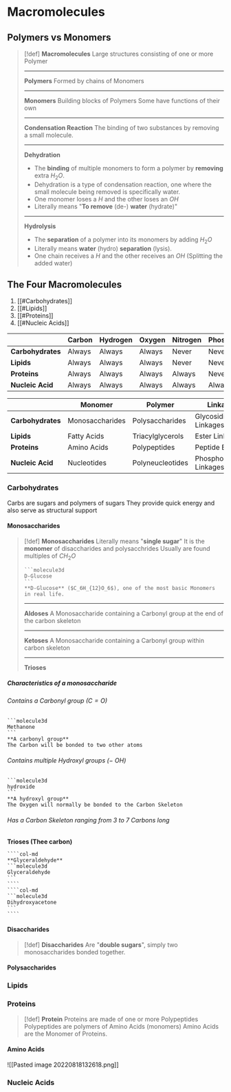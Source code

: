 # Macromolecules
## Polymers vs Monomers
> [!def]
> **Macromolecules**
> Large structures consisting of one or more Polymer
> ***
> 
> **Polymers**
> Formed by chains of Monomers
> ***
> 
> **Monomers**
> Building blocks of Polymers
> Some have functions of their own
> ***
> 
> **Condensation Reaction**
> The binding of two substances by removing a small molecule.
> ***
> 
> **Dehydration**
> - The **binding** of multiple monomers to form a polymer by **removing** extra $H_2O$.
> - Dehydration is a type of condensation reaction, one where the small molecule being removed is specifically water.
> - One monomer loses a $H$ and the other loses an $OH$
> - Literally means "**To remove** (de-) **water** (hydrate)"
>***
>
> **Hydrolysis**
> - The **separation** of a polymer into its monomers by adding $H_2O$
> - Literally means **water** (hydro) **separation** (lysis).
> - One chain receives a $H$ and the other receives an $OH$ (Splitting the added water)

## The Four Macromolecules
1. [[#Carbohydrates]]
2. [[#Lipids]]
3. [[#Proteins]]
4. [[#Nucleic Acids]]

|                   | **Carbon** | **Hydrogen** | **Oxygen** | **Nitrogen** | **Phosphorus** | **Sulfur** |
| ----------------- | ---------- | ------------ | ---------- | ------------ | -------------- | ---------- |
| **Carbohydrates** | Always     | Always       | Always     | Never        | Never          | Never      |
| **Lipids**        | Always     | Always       | Always     | Never        | Never          | Never      |
| **Proteins**      | Always     | Always       | Always     | Always       | Never          | Sometimes  |
| **Nucleic Acid**  | Always     | Always       | Always     | Always       | Always         | Never      |

|                   | **Monomer**     | **Polymer**      | **Linkage**             |
| ----------------- | --------------- | ---------------- | ----------------------- |
| **Carbohydrates** | Monosaccharides | Polysaccharides  | Glycosidic Linkages     |
| **Lipids**        | Fatty Acids     | Triacylglycerols | Ester Linkages          |
| **Proteins**      | Amino Acids     | Polypeptides     | Peptide Bonds           |
| **Nucleic Acid**  | Nucleotides     | Polyneucleotides | Phosphodiester Linkages |

### Carbohydrates
Carbs are sugars and polymers of sugars
They provide quick energy and also serve as structural support

#### Monosaccharides
>[!def]
> **Monosaccharides**
> Literally means "**single sugar**"
> It is the **monomer** of disaccharides and polysacchrides
> Usually are found multiples of $CH_2O$
> ````col
> ```molecule3d
> D-Glucose
> ```
> **D-Glucose** ($C_6H_{12}O_6$), one of the most basic Monomers in real life.
> ````
> ***
> 
> **Aldoses**
> A Monosaccharide containing a Carbonyl group at the end of the carbon skeleton
> ***
> 
> **Ketoses**
> A Monosaccharide containing a Carbonyl group within carbon skeleton
> ***
> 
> **Trioses**

##### Characteristics of a monosaccharide
###### Contains a Carbonyl group ($C=O$)
````col
```molecule3d
Methanone
```
**A carbonyl group**
The Carbon will be bonded to two other atoms
````
###### Contains multiple Hydroxyl groups ($-\ OH$)
````col
```molecule3d
hydroxide
```
**A hydroxyl group**
The Oxygen will normally be bonded to the Carbon Skeleton
````
###### Has a Carbon Skeleton ranging from 3 to 7 Carbons long
**Trioses (Thee carbon)**
`````col
````col-md
**Glyceraldehyde**
```molecule3d
Glyceraldehyde
```
````
````col-md
```molecule3d
Dihydroxyacetone
```
````
`````

#### Disaccharides
> [!def]
> **Disaccharides**
> Are "**double sugars**", simply two monosaccharides bonded together.

#### Polysaccharides

### Lipids

### Proteins
> [!def]
> **Protein**
> Proteins are made of one or more Polypeptides
> Polypeptides are polymers of Amino Acids (monomers)
> Amino Acids are the Monomer of Proteins.

#### Amino Acids
![[Pasted image 20220818132618.png]]

### Nucleic Acids